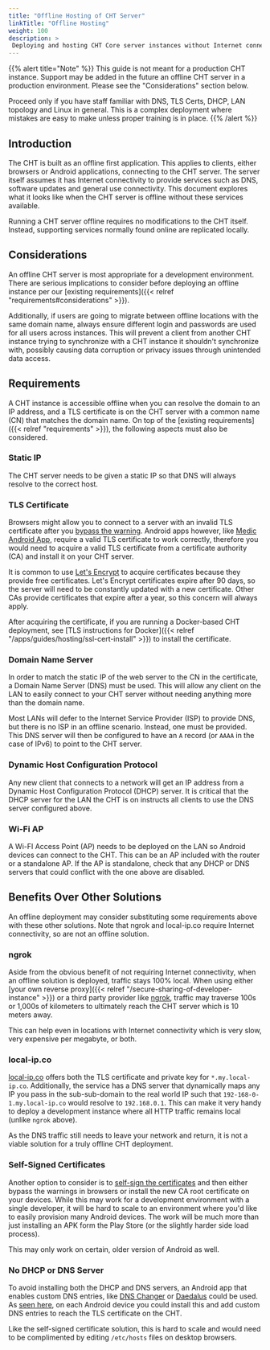 ```yaml
---
title: "Offline Hosting of CHT Server"
linkTitle: "Offline Hosting"
weight: 100
description: >
 Deploying and hosting CHT Core server instances without Internet connectivity
---
```


{{% alert title="Note" %}} This guide is not meant for a production CHT instance.  Support may be added in the future an offline CHT server in a production environment.  Please see the "Considerations" section below. 
 
 Proceed only if you have staff familiar with DNS, TLS Certs, DHCP, LAN topology and Linux in general. This is a complex deployment where mistakes are easy to make unless proper training is in place. {{% /alert %}}

## Introduction

The CHT is built as an offline first application. This applies to clients, either  browsers or Android applications, connecting to the CHT server.  The server itself assumes it has Internet connectivity to provide services such as DNS, software updates and general use connectivity.  This document explores what it looks like when the CHT server is offline without these services available.

Running a CHT server offline requires no modifications to the CHT itself.  Instead, supporting services normally found online are replicated locally. 

## Considerations

An offline CHT server is most appropriate for a development environment.  There are serious implications to consider before deploying an offline instance per our [existing requirements]({{< relref "requirements#considerations" >}}).

Additionally, if users are going to migrate between offline locations with the same domain name, always ensure different login and passwords are used for all users across instances. This will prevent a client from another CHT instance trying to synchronize with a CHT instance it shouldn't synchronize with, possibly causing data corruption or privacy issues through unintended data access.


## Requirements

 A CHT instance is accessible offline when you can resolve the domain to an IP address, and a TLS certificate is on the CHT server with a common name (CN) that matches the domain name. On top of the [existing requirements]({{< relref "requirements" >}}), the following aspects must also be considered.

### Static IP

The CHT server needs to be given a static IP so that DNS will always resolve to the correct host.

### TLS Certificate

Browsers might allow you to connect to a server with an invalid TLS certificate after you [bypass the warning](https://www.ssl.com/guide/troubleshooting-ssl-tls-browser-errors-and-warnings/). Android apps however, like [Medic Android App](https://github.com/medic/medic-android/), require a valid TLS certificate to work correctly, therefore you would need to acquire a valid TLS certificate from a certificate authority (CA) and install it on your CHT server.

It is common to use [Let's Encrypt](https://en.wikipedia.org/wiki/Let%27s_encrypt) to acquire certificates because they provide free certificates. Let's Encrypt certificates expire after 90 days, so the server will need to be constantly updated with a new certificate.  Other CAs provide certificates that expire after a year, so this concern will always apply.

After acquiring the certificate, if you are running a Docker-based CHT deployment, see [TLS instructions for Docker]({{< relref "/apps/guides/hosting/ssl-cert-install" >}}) to install the certificate. 

### Domain Name Server

In order to match the static IP of the web server to the CN in the certificate, a Domain Name Server (DNS) must be used.  This will allow any client on the LAN to easily connect to your CHT server without needing anything more than the domain name. 

Most LANs will defer to the Internet Service Provider (ISP) to provide DNS, but there is no ISP in an offline scenario.  Instead, one must be provided. This DNS server will then be configured to have an `A` record (or `AAAA` in the case of IPv6) to point to the CHT server.

### Dynamic Host Configuration Protocol 

Any new client that connects to a network will get an IP address from a Dynamic Host Configuration Protocol (DHCP) server.  It is critical that the DHCP server for the LAN the CHT is on instructs all clients to use the DNS server configured above.  


### Wi-Fi AP 

A Wi-FI Access Point (AP) needs to be deployed on the LAN so Android devices can connect to the CHT.  This can be an AP included with the router or a standalone AP. If the AP is standalone, check that any DHCP or DNS servers that could conflict with the one above are disabled.

## Benefits Over Other Solutions

An offline deployment may consider substituting some requirements above with these other solutions.  Note that ngrok and local-ip.co require Internet connectivity, so are not an offline solution.

### ngrok

Aside from the obvious benefit of not requiring Internet connectivity, when an offline solution is deployed, traffic stays 100% local.  When using either [your own reverse proxy]({{< relref "/secure-sharing-of-developer-instance" >}}) or a third party provider like [ngrok](https://ngrok.com/), traffic may traverse 100s or 1,000s of kilometers to ultimately reach the CHT server which is 10 meters away.

This can help even in locations with Internet connectivity which is very slow, very expensive per megabyte, or both.

### local-ip.co 

[local-ip.co](http://local-ip.co/) offers both the TLS certificate and private key for `*.my.local-ip.co`.  Additionally, the service has a DNS server that dynamically maps any IP you pass in the sub-sub-domain to the real world IP such that `192-168-0-1.my.local-ip.co` would resolve to `192.168.0.1`.  This can make it very handy to deploy a development instance where all HTTP traffic remains local (unlike `ngrok` above).  

As the DNS traffic still needs to leave your network and return, it is not a viable solution for a truly offline CHT deployment.

### Self-Signed Certificates

Another option to consider is to [self-sign the certificates](https://gist.github.com/anand-k-p/851e57c3aa43e1e36df164f1c215609e) and then either bypass the warnings in browsers or install the new CA root certificate on your devices.  While this may work for a development environment with a single developer, it will be hard to scale to an environment where you'd like to easily provision many Android devices.  The work will be much more than just installing an APK form the Play Store (or the slightly harder side load process).

This may only work on certain, older version of Android as well.

### No DHCP or DNS Server

To avoid installing both the DHCP and DNS servers, an Android app that enables custom DNS entries, like [DNS Changer](https://play.google.com/store/apps/details?id=com.burakgon.dnschanger) or [Daedalus](https://play.google.com/store/apps/details?id=org.itxtech.daedalus) could be used.  As [seen here](https://stackoverflow.com/questions/6370017/mapping-a-hostname-to-an-ip-address-on-android), on each Android device you could install this and add custom DNS entries to reach the TLS certificate on the CHT.  

Like the self-signed certificate solution, this is hard to scale and would need to be complimented by editing `/etc/hosts` files on desktop browsers.
